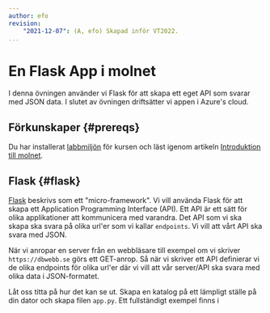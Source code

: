 ```yaml
---
author: efo
revision:
    "2021-12-07": (A, efo) Skapad inför VT2022.
...
```

En Flask App i molnet
==================================

I denna övningen använder vi Flask för att skapa ett eget API som svarar med JSON data. I slutet av övningen driftsätter vi appen i Azure's cloud.


<!--more-->



Förkunskaper {#prereqs}
--------------------------------------

Du har installerat [labbmiljön](../kurser/moln/labbmiljo) för kursen och läst igenom artikeln [Introduktion till molnet](kunskap/introduktion-till-molnet).



Flask {#flask}
--------------------------------------

[Flask](https://flask.palletsprojects.com/en/2.0.x/) beskrivs som ett "micro-framework". Vi vill använda Flask för att skapa ett Application Programming Interface (API). Ett API är ett sätt för olika applikationer att kommunicera med varandra. Det API som vi ska skapa ska svara på olika url'er som vi kallar `endpoints`. Vi vill att vårt API ska svara med JSON.

När vi anropar en server från en webbläsare till exempel om vi skriver `https://dbwebb.se` görs ett GET-anrop. Så när vi skriver ett API definierar vi de olika endpoints för olika url'er där vi vill att vår server/API ska svara med olika data i JSON-formatet.

Låt oss titta på hur det kan se ut. Skapa en katalog på ett lämpligt ställe på din dator och skapa filen `app.py`. Ett fullständigt exempel finns i
